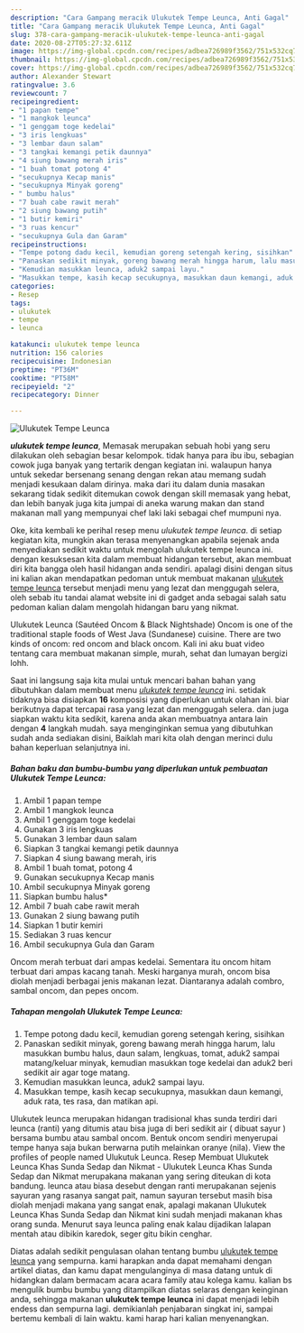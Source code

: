 ```yaml
---
description: "Cara Gampang meracik Ulukutek Tempe Leunca, Anti Gagal"
title: "Cara Gampang meracik Ulukutek Tempe Leunca, Anti Gagal"
slug: 378-cara-gampang-meracik-ulukutek-tempe-leunca-anti-gagal
date: 2020-08-27T05:27:32.611Z
image: https://img-global.cpcdn.com/recipes/adbea726989f3562/751x532cq70/ulukutek-tempe-leunca-foto-resep-utama.jpg
thumbnail: https://img-global.cpcdn.com/recipes/adbea726989f3562/751x532cq70/ulukutek-tempe-leunca-foto-resep-utama.jpg
cover: https://img-global.cpcdn.com/recipes/adbea726989f3562/751x532cq70/ulukutek-tempe-leunca-foto-resep-utama.jpg
author: Alexander Stewart
ratingvalue: 3.6
reviewcount: 7
recipeingredient:
- "1 papan tempe"
- "1 mangkok leunca"
- "1 genggam toge kedelai"
- "3 iris lengkuas"
- "3 lembar daun salam"
- "3 tangkai kemangi petik daunnya"
- "4 siung bawang merah iris"
- "1 buah tomat potong 4"
- "secukupnya Kecap manis"
- "secukupnya Minyak goreng"
- " bumbu halus"
- "7 buah cabe rawit merah"
- "2 siung bawang putih"
- "1 butir kemiri"
- "3 ruas kencur"
- "secukupnya Gula dan Garam"
recipeinstructions:
- "Tempe potong dadu kecil, kemudian goreng setengah kering, sisihkan"
- "Panaskan sedikit minyak, goreng bawang merah hingga harum, lalu masukkan bumbu halus, daun salam, lengkuas, tomat, aduk2 sampai matang/keluar minyak, kemudian masukkan toge kedelai dan aduk2 beri sedikit air agar toge matang."
- "Kemudian masukkan leunca, aduk2 sampai layu."
- "Masukkan tempe, kasih kecap secukupnya, masukkan daun kemangi, aduk rata, tes rasa, dan matikan api."
categories:
- Resep
tags:
- ulukutek
- tempe
- leunca

katakunci: ulukutek tempe leunca 
nutrition: 156 calories
recipecuisine: Indonesian
preptime: "PT36M"
cooktime: "PT58M"
recipeyield: "2"
recipecategory: Dinner

---
```



![Ulukutek Tempe Leunca](https://img-global.cpcdn.com/recipes/adbea726989f3562/751x532cq70/ulukutek-tempe-leunca-foto-resep-utama.jpg)

<b><i>ulukutek tempe leunca</i></b>, Memasak merupakan sebuah hobi yang seru dilakukan oleh sebagian besar kelompok. tidak hanya para ibu ibu, sebagian cowok juga banyak yang tertarik dengan kegiatan ini. walaupun hanya untuk sekedar bersenang senang dengan rekan atau memang sudah menjadi kesukaan dalam dirinya. maka dari itu dalam dunia masakan sekarang tidak sedikit ditemukan cowok dengan skill memasak yang hebat, dan lebih banyak juga kita jumpai di aneka warung makan dan stand makanan mall yang mempunyai chef laki laki sebagai chef mumpuni nya.

Oke, kita kembali ke perihal resep menu <i>ulukutek tempe leunca</i>. di setiap kegiatan kita, mungkin akan terasa menyenangkan apabila sejenak anda menyediakan sedikit waktu untuk mengolah ulukutek tempe leunca ini. dengan kesuksesan kita dalam membuat hidangan tersebut, akan membuat diri kita bangga oleh hasil hidangan anda sendiri. apalagi disini dengan situs ini kalian akan mendapatkan pedoman untuk membuat makanan <u>ulukutek tempe leunca</u> tersebut menjadi menu yang lezat dan menggugah selera, oleh sebab itu tandai alamat website ini di gadget anda sebagai salah satu pedoman kalian dalam mengolah hidangan baru yang nikmat.

Ulukutek Leunca (Sautéed Oncom &amp; Black Nightshade) Oncom is one of the traditional staple foods of West Java (Sundanese) cuisine. There are two kinds of oncom: red oncom and black oncom. Kali ini aku buat video tentang cara membuat makanan simple, murah, sehat dan lumayan bergizi lohh.


Saat ini langsung saja kita mulai untuk mencari bahan bahan yang dibutuhkan dalam membuat menu <u><i>ulukutek tempe leunca</i></u> ini. setidak tidaknya bisa disiapkan <b>16</b> komposisi yang diperlukan untuk olahan ini. biar berikutnya dapat tercapai rasa yang lezat dan menggugah selera. dan juga siapkan waktu kita sedikit, karena anda akan membuatnya antara lain dengan <b>4</b> langkah mudah. saya menginginkan semua yang dibutuhkan sudah anda sediakan disini, Baiklah mari kita olah dengan merinci dulu bahan keperluan selanjutnya ini.

<!--inarticleads1-->

##### Bahan baku dan bumbu-bumbu yang diperlukan untuk pembuatan Ulukutek Tempe Leunca:

1. Ambil 1 papan tempe
1. Ambil 1 mangkok leunca
1. Ambil 1 genggam toge kedelai
1. Gunakan 3 iris lengkuas
1. Gunakan 3 lembar daun salam
1. Siapkan 3 tangkai kemangi petik daunnya
1. Siapkan 4 siung bawang merah, iris
1. Ambil 1 buah tomat, potong 4
1. Gunakan secukupnya Kecap manis
1. Ambil secukupnya Minyak goreng
1. Siapkan  bumbu halus*
1. Ambil 7 buah cabe rawit merah
1. Gunakan 2 siung bawang putih
1. Siapkan 1 butir kemiri
1. Sediakan 3 ruas kencur
1. Ambil secukupnya Gula dan Garam


Oncom merah terbuat dari ampas kedelai. Sementara itu oncom hitam terbuat dari ampas kacang tanah. Meski harganya murah, oncom bisa diolah menjadi berbagai jenis makanan lezat. Diantaranya adalah combro, sambal oncom, dan pepes oncom. 

<!--inarticleads2-->

##### Tahapan mengolah Ulukutek Tempe Leunca:

1. Tempe potong dadu kecil, kemudian goreng setengah kering, sisihkan
1. Panaskan sedikit minyak, goreng bawang merah hingga harum, lalu masukkan bumbu halus, daun salam, lengkuas, tomat, aduk2 sampai matang/keluar minyak, kemudian masukkan toge kedelai dan aduk2 beri sedikit air agar toge matang.
1. Kemudian masukkan leunca, aduk2 sampai layu.
1. Masukkan tempe, kasih kecap secukupnya, masukkan daun kemangi, aduk rata, tes rasa, dan matikan api.


Ulukutek leunca merupakan hidangan tradisional khas sunda terdiri dari leunca (ranti) yang ditumis atau bisa juga di beri sedikit air ( dibuat sayur ) bersama bumbu atau sambal oncom. Bentuk oncom sendiri menyerupai tempe hanya saja bukan berwarna putih melainkan oranye (nila). View the profiles of people named Ulukutuk Leunca. Resep Membuat Ulukutek Leunca Khas Sunda Sedap dan Nikmat - Ulukutek Leunca Khas Sunda Sedap dan Nikmat merupakana makanan yang sering diteukan di kota bandung. leunca atau biasa desebut dengan ranti merupakanan sejenis sayuran yang rasanya sangat pait, namun sayuran tersebut masih bisa diolah menjadi makana yang sangat enak, apalagi makanan Ulukutek Leunca Khas Sunda Sedap dan Nikmat kini sudah menjadi makanan khas orang sunda. Menurut saya leunca paling enak kalau dijadikan lalapan mentah atau dibikin karedok, seger gitu bikin cenghar. 

Diatas adalah sedikit pengulasan olahan tentang bumbu <u>ulukutek tempe leunca</u> yang sempurna. kami harapkan anda dapat memahami dengan artikel diatas, dan kamu dapat mengulanginya di masa datang untuk di hidangkan dalam bermacam acara acara family atau kolega kamu. kalian bs mengulik bumbu bumbu yang ditampilkan diatas selaras dengan keinginan anda, sehingga makanan <b>ulukutek tempe leunca</b> ini dapat menjadi lebih endess dan sempurna lagi. demikianlah penjabaran singkat ini, sampai bertemu kembali di lain waktu. kami harap hari kalian menyenangkan.
